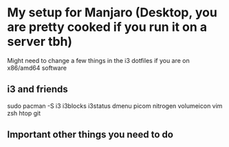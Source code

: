 # My setup for Manjaro (Desktop, you are pretty cooked if you run it on a server tbh) 
Might need to change a few things in the i3 dotfiles if you are on x86/amd64 software
## i3 and friends

  sudo pacman -S i3 i3blocks i3status dmenu picom nitrogen volumeicon vim zsh htop git

## Important other things you need to do
